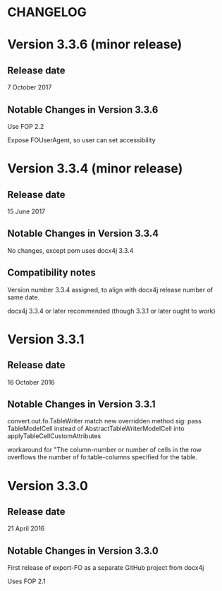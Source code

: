 CHANGELOG
=========


Version 3.3.6 (minor release)
===============

Release date
------------

7 October 2017


Notable Changes in Version 3.3.6
---------------------------------

Use FOP 2.2

Expose FOUserAgent, so user can set accessibility



Version 3.3.4 (minor release)
===============

Release date
------------

15 June 2017


Notable Changes in Version 3.3.4
---------------------------------

No changes, except pom uses docx4j 3.3.4


Compatibility notes
-------------------

Version number 3.3.4 assigned, to align with docx4j release number
of same date.

docx4j 3.3.4 or later recommended (though 3.3.1 or later ought to work)


Version 3.3.1
=============

Release date
------------

16 October 2016


Notable Changes in Version 3.3.1
---------------------------------

convert.out.fo.TableWriter match new overridden method sig: pass TableModelCell  instead of AbstractTableWriterModelCell into applyTableCellCustomAttributes

workaround for "The column-number or number of cells in the row overflows the number of fo:table-columns specified for the table.




Version 3.3.0
=============

Release date
------------

21 April 2016


Notable Changes in Version 3.3.0
---------------------------------

First release of export-FO as a separate GitHub project from docx4j

Uses FOP 2.1


